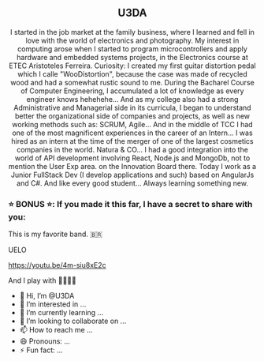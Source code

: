 <p align="center>
  
</p>
<img align="right" alt="Coding" width="100%" src="https://i.pinimg.com/1200x/11/1a/03/111a03133d14214539c96e0f657dff1a.jpg">

<h2 align="center">U3DA</h2>
<p align="center">
  I started in the job market at the family business, where I learned and fell in love with the world of electronics and photography.
  My interest in computing arose when I started to program microcontrollers and apply hardware and embedded systems projects, in the Electronics course at ETEC Aristoteles Ferreira.
  Curiosity: I created my first guitar distortion pedal which I calle "WooDistortion", because the case was made of recycled wood and had a somewhat rustic sound to me.
  During the Bacharel Course of Computer Engineering, I accumulated a lot of knowledge as every engineer knows hehehehe... And as my college also had a strong Administrative and Managerial side in its curricula, I began to understand better the organizational side of companies and projects, as well as new working methods such as: SCRUM, Agile...
  And in the middle of TCC I had one of the most magnificent experiences in the career of an Intern... I was hired as an intern at the time of the merger of one of the largest cosmetics companies in the world.
  Natura & CO...
  I had a good integration into the world of API development involving React, Node.js and MongoDb, not to mention the User Exp area. on the Innovation Board there.
  Today I work as a Junior FullStack Dev (I develop applications and such) based on AngularJs and C#.
  And like every good student… Always learning something new.
</p>

### ⭐️ BONUS ⭐️: If you made it this far, I have a secret to share with you:

This is my favorite band. 🇧🇷

UELO

https://youtu.be/4m-siu8xE2c

And I play with 🫣🤣🤘🏽

- 👋 Hi, I’m @U3DA
- 👀 I’m interested in ...
- 🌱 I’m currently learning ...
- 💞️ I’m looking to collaborate on ...
- 📫 How to reach me ...
- 😄 Pronouns: ...
- ⚡ Fun fact: ...

<!---
U3DA/U3DA is a ✨ special ✨ repository because its `README.md` (this file) appears on your GitHub profile.
You can click the Preview link to take a look at your changes.
--->
